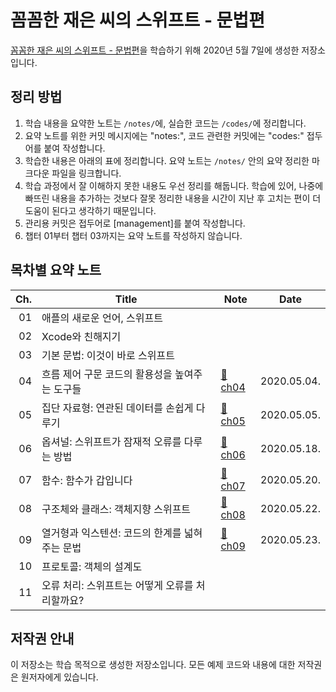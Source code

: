 # 꼼꼼한 재은 씨의 스위프트 - 문법편

[꼼꼼한 재은 씨의 스위프트 - 문법편](http://aladin.kr/p/Pn5Vf)을 학습하기 위해 2020년 5월 7일에 생성한 저장소입니다.

## 정리 방법

1. 학습 내용을 요약한 노트는 `/notes/`에, 실습한 코드는 `/codes/`에 정리합니다.
1. 요약 노트를 위한 커밋 메시지에는 "notes:", 코드 관련한 커밋에는 "codes:" 접두어를 붙여 작성합니다.
1. 학습한 내용은 아래의 표에 정리합니다. 요약 노트는 `/notes/` 안의 요약 정리한 마크다운 파일을 링크합니다.
1. 학습 과정에서 잘 이해하지 못한 내용도 우선 정리를 해둡니다. 학습에 있어, 나중에 빠뜨린 내용을 추가하는 것보다 잘못 정리한 내용을 시간이 지난 후 고치는 편이 더 도움이 된다고 생각하기 때문입니다.
1. 관리용 커밋은 접두어로 [management]를 붙여 작성합니다.
1. 챕터 01부터 챕터 03까지는 요약 노트를 작성하지 않습니다.

## 목차별 요약 노트

<!-- prettier-ignore -->
| Ch. | Title                                     | Note | Date |
| --: | ----------------------------------------- | ---- | ---- |
|  01 | 애플의 새로운 언어, 스위프트                  |      |      |
|  02 | Xcode와 친해지기                            |      |      |
|  03 | 기본 문법: 이것이 바로 스위프트               |      |      |
|  04 | 흐름 제어 구문 코드의 활용성을 높여주는 도구들  | [:memo:ch04](./notes/ch04-flow-control.md) | 2020.05.04. |
|  05 | 집단 자료형: 연관된 데이터를 손쉽게 다루기      | [:memo:ch05](./notes/ch05-collective-types.md) | 2020.05.05. |
|  06 | 옵셔널: 스위프트가 잠재적 오류를 다루는 방법    | [:memo:ch06](./notes/ch06-optional.md) | 2020.05.18. |
|  07 | 함수: 함수가 갑입니다                        | [:memo:ch07](./notes/ch07-functions.md) | 2020.05.20. |
|  08 | 구조체와 클래스: 객체지향 스위프트             | [:memo:ch08](./notes/ch08-struct-and-class.md) | 2020.05.22. |
|  09 | 열거형과 익스텐션: 코드의 한계를 넓혀주는 문법  | [:memo:ch09](./notes/ch09-enumerations-and-extensions.md) | 2020.05.23. |
|  10 | 프로토콜: 객체의 설계도                         |      |      |
|  11 | 오류 처리: 스위프트는 어떻게 오류를 처리할까요? |      |      |

## 저작권 안내

이 저장소는 학습 목적으로 생성한 저장소입니다. 모든 예제 코드와 내용에 대한 저작권은 원저자에게 있습니다.
